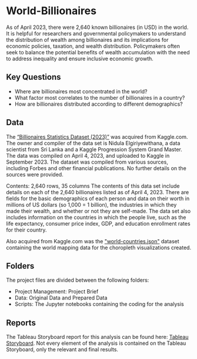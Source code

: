 # World-Billionaires
As of April 2023, there were 2,640 known billionaires (in USD) in the world. It is helpful for researchers and governmental policymakers to understand the distribution of wealth among billionaires and its implications for economic policies, taxation, and wealth distribution.
Policymakers often seek to balance the potential benefits of wealth accumulation with the need to address inequality and ensure inclusive economic growth.

## Key Questions

- Where are billionaires most concentrated in the world?
- What factor most correlates to the number of billionaires in a country?
- How are billionaires distributed according to different demographics?

## Data

The [“Billionaires Statistics Dataset (2023)”](https://www.kaggle.com/datasets/nelgiriyewithana/billionaires-statistics-dataset) was acquired from Kaggle.com.
The owner and compiler of the data set is Nidula Elgiriyewithana, a data scientist from Sri Lanka and a Kaggle Progression System Grand Master. The data was compiled on April 4, 2023, and uploaded to Kaggle in September 2023.
The dataset was compiled from various sources, including Forbes and other financial publications. No further details on the sources were provided.

Contents:
2,640 rows, 35 columns
The contents of this data set include details on each of the 2,640 billionaires listed as of April 4, 2023. There are fields for the basic demographics of each person and data on their worth in millions of US dollars (so 1,000 = 1 billion),
the industries in which they made their wealth, and whether or not they are self-made. The data set also includes information on the countries in which the people live, such as the life expectancy, consumer price index, GDP, 
and education enrollment rates for their country.

Also acquired from Kaggle.com was the ["world-countries.json"](https://www.kaggle.com/datasets/ktochylin/world-countries) dataset containing the world mapping data for the choropleth visualizations created.

## Folders

The project files are divided between the following folders:

- Project Management: Project Brief
- Data: Original Data and Prepared Data
- Scripts: The Jupyter notebooks containing the coding for the analysis

## Reports

The Tableau Storyboard report for this analysis can be found here: [Tableau Storyboard](https://public.tableau.com/views/WorldBillionaires_17093364850670/WorldBillionaires?:language=en-US&publish=yes&:sid=&:display_count=n&:origin=viz_share_link). 
Not every element of the analysis is contained on the Tableau Storyboard, only the relevant and final results.
